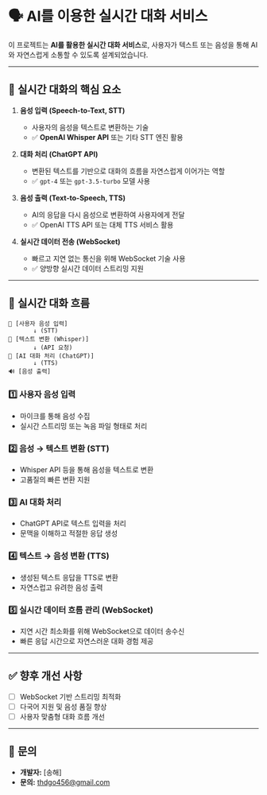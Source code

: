 # 🗣️ AI를 이용한 실시간 대화 서비스

이 프로젝트는 **AI를 활용한 실시간 대화 서비스**로, 사용자가 텍스트 또는 음성을 통해 AI와 자연스럽게 소통할 수 있도록 설계되었습니다.

---

## 🚀 실시간 대화의 핵심 요소

1. **음성 입력 (Speech-to-Text, STT)**
    - 사용자의 음성을 텍스트로 변환하는 기술
    - ✅ **OpenAI Whisper API** 또는 기타 STT 엔진 활용

2. **대화 처리 (ChatGPT API)**
    - 변환된 텍스트를 기반으로 대화의 흐름을 자연스럽게 이어가는 역할
    - ✅ `gpt-4` 또는 `gpt-3.5-turbo` 모델 사용

3. **음성 출력 (Text-to-Speech, TTS)**
    - AI의 응답을 다시 음성으로 변환하여 사용자에게 전달
    - ✅ OpenAI TTS API 또는 대체 TTS 서비스 활용

4. **실시간 데이터 전송 (WebSocket)**
    - 빠르고 지연 없는 통신을 위해 WebSocket 기술 사용
    - ✅ 양방향 실시간 데이터 스트리밍 지원

---

## 🔄 실시간 대화 흐름

```
🎤 [사용자 음성 입력]
       ↓ (STT)
📝 [텍스트 변환 (Whisper)]
       ↓ (API 요청)
🤖 [AI 대화 처리 (ChatGPT)]
       ↓ (TTS)
🔊 [음성 출력]
```

### 1️⃣ **사용자 음성 입력**
- 마이크를 통해 음성 수집
- 실시간 스트리밍 또는 녹음 파일 형태로 처리

### 2️⃣ **음성 → 텍스트 변환 (STT)**
- Whisper API 등을 통해 음성을 텍스트로 변환
- 고품질의 빠른 변환 지원

### 3️⃣ **AI 대화 처리**
- ChatGPT API로 텍스트 입력을 처리
- 문맥을 이해하고 적절한 응답 생성

### 4️⃣ **텍스트 → 음성 변환 (TTS)**
- 생성된 텍스트 응답을 TTS로 변환
- 자연스럽고 유려한 음성 출력

### 5️⃣ **실시간 데이터 흐름 관리 (WebSocket)**
- 지연 시간 최소화를 위해 WebSocket으로 데이터 송수신
- 빠른 응답 시간으로 자연스러운 대화 경험 제공

---

## ✅ 향후 개선 사항
- [ ] WebSocket 기반 스트리밍 최적화
- [ ] 다국어 지원 및 음성 품질 향상
- [ ] 사용자 맞춤형 대화 흐름 개선

---

## 🙌 문의
- **개발자:** [송해]
- **문의:** thdgo456@gmail.com